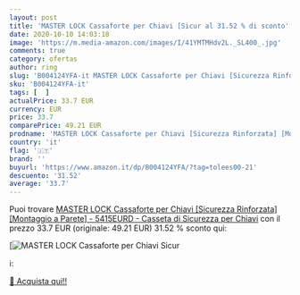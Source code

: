 ```yaml
---
layout: post
title: 'MASTER LOCK Cassaforte per Chiavi [Sicur al 31.52 % di sconto'
date: 2020-10-10 14:03:18
image: 'https://m.media-amazon.com/images/I/41YMTMHdv2L._SL400_.jpg'
comments: true
category: ofertas
author: ring
slug: 'B004124YFA-it MASTER LOCK Cassaforte per Chiavi [Sicurezza Rinforzata]...'
sku: 'B004124YFA-it'
tags: [  ]
actualPrice: 33.7 EUR
currency: EUR
price: 33.7
comparePrice: 49.21 EUR
prodname: 'MASTER LOCK Cassaforte per Chiavi [Sicurezza Rinforzata] [Montaggio a Parete] - 5415EURD - Casseta di Sicurezza per Chiavi'
country: 'it'
flag: '🇮🇹'
brand: ''
buyurl: 'https://www.amazon.it/dp/B004124YFA/?tag=tolees00-21'
descuento: '31.52'
average: '33.7'
---
```


Puoi trovare [MASTER LOCK Cassaforte per Chiavi [Sicurezza Rinforzata] [Montaggio a Parete] - 5415EURD - Casseta di Sicurezza per Chiavi](https://www.amazon.it/dp/B004124YFA/?tag=tolees00-21) con il prezzo 33.7 EUR (originale: 49.21 EUR) 31.52 % sconto qui:

[![MASTER LOCK Cassaforte per Chiavi [Sicur](https://m.media-amazon.com/images/I/41YMTMHdv2L._SL400_.jpg)](https://www.amazon.it/dp/B004124YFA/?tag=tolees00-21)

ℹ️:


[🛒 Acquista qui!!](https://www.amazon.it/dp/B004124YFA/?tag=tolees00-21)
